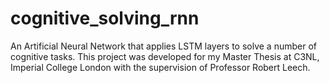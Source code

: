 # cognitive_solving_rnn
An Artificial Neural Network that applies LSTM layers to solve a number of cognitive tasks.
This project was developed for my Master Thesis at C3NL, Imperial College London with the supervision of Professor Robert Leech.
